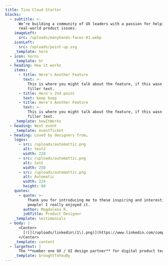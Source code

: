 ```yaml
---
title: Tina Cloud Starter
blocks:
  - subtitle: >-
      We’re building a community of UX leaders with a passion for helping solve
      real-world product issues.
    imageLeft:
      src: /uploads/manyhands-faces-01.webp
    iconLeft:
      src: /uploads/point-up.svg
    _template: hero
  - icon: horns
    _template: hr
  - heading: How it works
    items:
      - title: Here's Another Feature
        text: >-
          This is where you might talk about the feature, if this wasn't just
          filler text.
      - title: Here's 2nd point
        text: beep boop
      - title: Here's Another Feature
        text: >-
          This is where you might talk about the feature, if this wasn't just
          filler text.
    _template: howItWorks
  - heading: Next event
    _template: eventTicket
  - heading: Loved by designers from…
    logos:
      - src: /uploads/automattic.png
        alt: test2
        width: 228
      - src: /uploads/automattic.png
        alt: test
        width: 250
      - src: /uploads/automattic.png
        alt: Automatic
        width: 224
        height: 68
    quotes:
      - quote: >-
          Thank you for introducing me to these inspiring and interesting
          people! I really enjoyed it.
        author: Magdalena R.
        jobTitle: Product Designer
    _template: testimonials
  - body: |
      <Center>
        [![](/uploads/linkedin\(1\).png)](https://www.linkedin.com/company/manyhands-from-lighthouse/)
      </Center>
    _template: content
  - largeText: |
      The **number one UX / UI design partner** for digital product teams
    _template: broughtToYouBy
---
```


